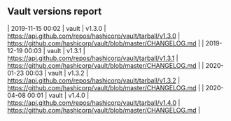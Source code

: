 ## Vault versions report

| 2019-11-15 00:02 | vault | v1.3.0 | https://api.github.com/repos/hashicorp/vault/tarball/v1.3.0 | https://github.com/hashicorp/vault/blob/master/CHANGELOG.md |
| 2019-12-19 00:03 | vault | v1.3.1 | https://api.github.com/repos/hashicorp/vault/tarball/v1.3.1 | https://github.com/hashicorp/vault/blob/master/CHANGELOG.md |
| 2020-01-23 00:03 | vault | v1.3.2 | https://api.github.com/repos/hashicorp/vault/tarball/v1.3.2 | https://github.com/hashicorp/vault/blob/master/CHANGELOG.md |
| 2020-04-08 00:01 | vault | v1.4.0 | https://api.github.com/repos/hashicorp/vault/tarball/v1.4.0 | https://github.com/hashicorp/vault/blob/master/CHANGELOG.md |
